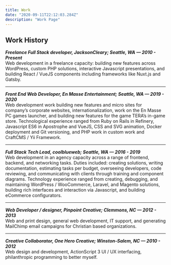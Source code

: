 ```yaml
---
title: Work
date: "2020-09-11T22:12:03.284Z"
description: "Work Page"
---
```


## Work History

_**Freelance Full Stack developer, JacksonCleary; Seattle, WA — 2010 - Present**_  
Web development in a freelance capacity: building new features across WordPress, custom PHP solutions, interactive Javascript presentations, and building React / VueJS   components including frameworks like Nuxt.js and Gatsby.

***

_**Front End Web Developer, En Masse Entertainment; Seattle, WA — 2019 - 2020**_  
Web development work building new features and micro sites for company’s corporate websites, internationalization, work on the En Masse PC games launcher, and building new features for the game TERA’s in-game store. Technological experience ranged from Ruby on Rails in Refinery, Javascript ES6 in Apostrophe and VueJS, CSS and SVG animation, Docker deployment and Git versioning, and PHP work in custom work and CraftCMS / Yii Framework. 

***
  
_**Full Stack Tech Lead, coolblueweb; Seattle, WA — 2016 - 2019**_  
Web development in an agency capacity across a range of frontend, backend, and networking tasks. Duties included: creating solutions, writing documentation, estimating tasks per budget, overseeing developers, code reviewing, and communicating with clients through training and component diagrams. Technology experience ranged from creating, debugging, and maintaining WordPress / WooCommerce, Laravel, and Magento solutions, building rich interfaces and interaction via Javascript, and building eCommerce configurators.

***
  
_**Web Developer / designer, Pinpoint Creative; Clemmons, NC — 2012 - 2013**_  
Web and print design, general web development, IT support, and generating MailChimp email campaigns for Christian based organizations.  

***
  
_**Creative Collaborator, One Hero Creative; Winston-Salem, NC — 2010 - 2012**_  
Web design and development, ActionScript 3 UI / UX interfacing, philanthropic programming to better myself.